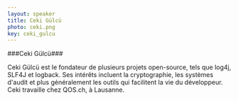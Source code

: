 ```yaml
---
layout: speaker
title: Ceki Gülcü
photo: ceki.png
key: ceki_gulcu
---
```


###Ceki Gülcü###


Ceki Gülcü est le fondateur de plusieurs projets open-source, tels que log4j, SLF4J et logback.
Ses intérêts incluent la cryptographie, les systèmes d'audit et plus généralement les outils qui facilitent
la vie du développeur.  Ceki travaille chez QOS.ch, à Lausanne.
